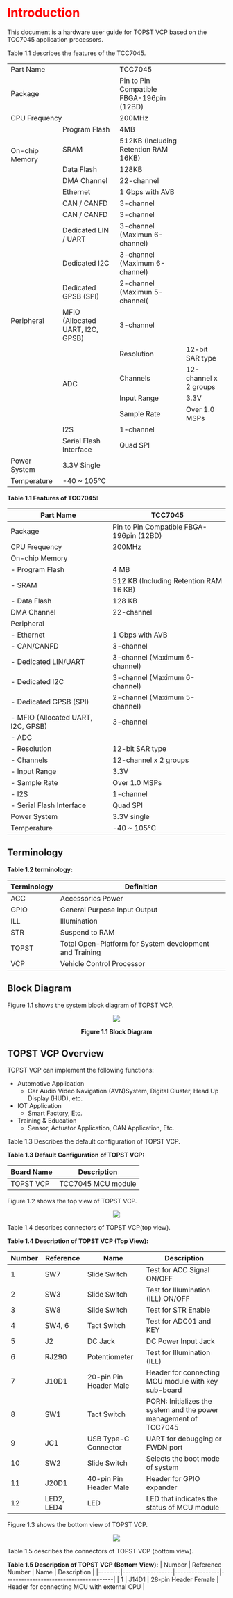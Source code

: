 <h1 style="color:red">
  Introduction
</h1>


This document is a hardware user guide for TOPST VCP based on the TCC7045 application processors.

Table 1.1 describes the features of the TCC7045.  

<table align="center">
  <tr>
    <td colspan="2">Part Name</td>
    <td>TCC7045</td>
  </tr>
  <tr>
    <td colspan="2">Package</td>
    <td>Pin to Pin Compatible FBGA-196pin (12BD)</td>
  </tr>
   <tr>
    <td colspan="2">CPU Frequency</td>
    <td>200MHz</td>
  </tr>
  <tr>
    <td rowspan="4">On-chip Memory</td>
    <td>Program Flash</td>
    <td>4MB</td>
  </tr>
  <tr>
    <td>SRAM</td>
    <td>512KB (Including Retention RAM 16KB)</td>
  </tr>
  <tr>
    <td>Data Flash</td>
    <td>128KB</td>
  </tr>
  <tr>
    <td>DMA Channel</td>
    <td>22-channel</td>
  </tr>
  <tr>
    <td rowspan="13">Peripheral</td>
    <td>Ethernet</td>
    <td>1 Gbps with AVB</td>
  </tr>
  <tr>
    <td>CAN / CANFD</td>
    <td>3-channel</td>
  </tr>
    <tr>
    <td>CAN / CANFD</td>
    <td>3-channel</td>
  </tr>
  <tr>
    <td>Dedicated LIN / UART</td>
    <td>3-channel (Maximun 6-channel)</td>
  </tr>
    <tr>
    <td>Dedicated I2C</td>
    <td>3-channel (Maximum 6-channel)</td>
  </tr>
    <tr>
    <td>Dedicated GPSB (SPI)</td>
    <td>2-channel (Maximun 5-channel(</td>
  </tr>
    <tr>
    <td>MFIO (Allocated UART, I2C, GPSB)</td>
    <td>3-channel</td>
  </tr>
    <tr>
    <td rowspan="4">ADC</td>
    <td>Resolution</td>
    <td>12-bit SAR type</td>  
  </tr>
    <tr>
    <td>Channels</td>
    <td>12-channel x 2 groups</td>
  </tr>
    <tr>
    <td>Input Range</td>
    <td>3.3V</td>
  </tr>
    <tr>
    <td>Sample Rate</td>
    <td>Over 1.0 MSPs</td>
  </tr>
  <tr>
    <td>I2S</td>
    <td>1-channel</td>
  </tr>
  <tr>
    <td>Serial Flash Interface</td>
    <td>Quad SPI</td>
  </tr>
  <tr>
    <td>Power System</td>
    <td>3.3V Single</td>
  </tr>
  <tr>
    <td>Temperature</td>
    <td>-40 ~ 105°C</td>
  </tr>
</table>

**Table 1.1 Features of TCC7045:** 

| Part Name        | TCC7045                                  |
|------------------|------------------------------------------|
| Package          | Pin to Pin Compatible FBGA-196pin (12BD) |
| CPU Frequency    | 200MHz                                   |
| On-chip Memory   |                                          |
| - Program Flash  | 4 MB                                     |
| - SRAM           | 512 KB (Including Retention RAM 16 KB)   |
| - Data Flash     | 128 KB                                   |
| DMA Channel      | 22-channel                               |
| Peripheral       |                                          |
| - Ethernet       | 1 Gbps with AVB                          |
| - CAN/CANFD      | 3-channel                                |
| - Dedicated LIN/UART | 3-channel (Maximum 6-channel)        |
| - Dedicated I2C  | 3-channel (Maximum 6-channel)            |
| - Dedicated GPSB (SPI) | 2-channel (Maximum 5-channel)      |
| - MFIO (Allocated UART, I2C, GPSB) | 3-channel              |
| - ADC            |                                          |
|   - Resolution  | 12-bit SAR type                           |
|   - Channels    | 12-channel x 2 groups                     |
|   - Input Range | 3.3V                                      |
|   - Sample Rate | Over 1.0 MSPs                             |
| - I2S            | 1-channel                                |
| - Serial Flash Interface | Quad SPI                         |
| Power System     | 3.3V single                              |
| Temperature      | -40 ~ 105℃                              |


## Terminology  

**Table 1.2 terminology:**  

| Terminology | Definition                                              |
|-------------|---------------------------------------------------------|
| ACC         | Accessories Power                                       |
| GPIO        | General Purpose Input Output                            |
| ILL         | Illumination                                            |
| STR         | Suspend to RAM                                          |
| TOPST       | Total Open-Platform for System development and Training |
| VCP         | Vehicle Control Processor                               |


## Block Diagram

Figure 1.1 shows the system block diagram of TOPST VCP.  

<p align="center"><img src="https://github.com/Topst-Dev/Documentation/assets/161264431/176d5d74-3786-488c-95c3-30229d3babf9"></p>
<p align="center"><strong>Figure 1.1 Block Diagram</strong></p>

## TOPST VCP Overview
TOPST VCP can implement the following functions:
- Automotive Application
  - Car Audio Video Navigation (AVN)System, Digital Cluster, Head Up Display (HUD), etc.
- IOT Application
  - Smart Factory, Etc.
- Training & Education
  - Sensor, Actuator Application, CAN Application, Etc.


Table 1.3 Describes the default configuration of TOPST VCP.  

**Table 1.3 Default Configuration of TOPST VCP:**  

| Board Name | Description            |
|------------|------------------------|
| TOPST VCP  | TCC7045 MCU module     |  


Figure 1.2 shows the top view of TOPST VCP.  

<p align="center"><img src="https://github.com/Topst-Dev/Documentation/assets/161264431/e63e3885-df53-43d5-8807-12e5a016e677"></p>  


Table 1.4 describes connectors of TOPST VCP(top view).  

**Table 1.4 Description of TOPST VCP (Top View):**  

| Number | Reference  | Name                    | Description                                                       | 
|--------|------------|-------------------------|-------------------------------------------------------------------|
| 1      | SW7        | Slide Switch            | Test for ACC Signal ON/OFF                                        |
| 2      | SW3        | Slide Switch            | Test for Illumination (ILL) ON/OFF                                |
| 3      | SW8        | Slide Switch            | Test for STR Enable                                               |
| 4      | SW4, 6     | Tact Switch             | Test for ADC01 and KEY                                            |
| 5      | J2         | DC Jack                 | DC Power Input Jack                                               |
| 6      | RJ290      | Potentiometer           | Test for Illumination (ILL)                                       |
| 7      | J10D1      | 20-pin Pin Header Male  | Header for connecting MCU module with key sub-board               |
| 8      | SW1        | Tact Switch             | PORN: Initializes the system and the power management of TCC7045  |
| 9      | JC1        | USB Type-C Connector    | UART for debugging or FWDN port                                   |
| 10     | SW2        | Slide Switch            | Selects the boot mode of system                                   |
| 11     | J20D1      | 40-pin Pin Header Male  | Header for GPIO expander                                          |
| 12     | LED2, LED4 | LED                     | LED that indicates the status of MCU module                       |  

 
Figure 1.3 shows the bottom view of TOPST VCP.
<p align="center"><img src="https://github.com/Topst-Dev/Documentation/assets/161264431/18fea623-8eef-45a0-850b-f370c7881389"></p>  


Table 1.5 describes the connectors of TOPST VCP (bottom view).  

**Table 1.5 Description of TOPST VCP (Bottom View):**
| Number | Reference Number | Name           | Description                           |
|--------|------------------|----------------|---------------------------------------|
| 1      | J14D1            | 28-pin Header Female | Header for connecting MCU with external CPU |
